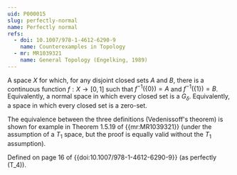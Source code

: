 ```yaml
---
uid: P000015
slug: perfectly-normal
name: Perfectly normal
refs:
  - doi: 10.1007/978-1-4612-6290-9
    name: Counterexamples in Topology
  - mr: MR1039321
    name: General Topology (Engelking, 1989)
---
```


A space $X$ for which, for any disjoint closed sets $A$ and $B$, there is a continuous function $f: X \rightarrow [0,1]$ such that $f^{-1}(\{0\}) = A$ and $f^{-1}(\{1\}) = B$.  Equivalently, a normal space in which every closed set is a $G_\delta$.  Equivalently, a space in which every closed set is a zero-set.

The equivalence between the three definitions (Vedenissoff's theorem) is shown for example in Theorem 1.5.19 of {{mr:MR1039321}} (under the assumption of a $T_1$ space, but the proof is equally valid without the $T_1$ assumption).

Defined on page 16 of {{doi:10.1007/978-1-4612-6290-9}} (as perfectly \(T_4\)).
